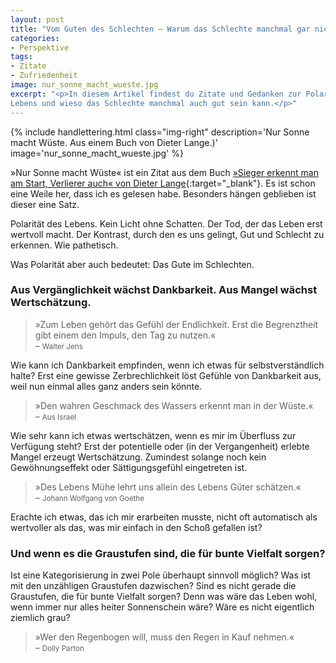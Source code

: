 ```yaml
---
layout: post
title: "Vom Guten des Schlechten – Warum das Schlechte manchmal gar nicht so schlecht ist"
categories:
- Perspektive
tags:
- Zitate
- Zufriedenheit
image: nur_sonne_macht_wueste.jpg
excerpt: "<p>In diesem Artikel findest du Zitate und Gedanken zur Polarität des
Lebens und wieso das Schlechte manchmal auch gut sein kann.</p>"
---
```


{% include handlettering.html
  class="img-right"
  description='Nur Sonne macht Wüste. Aus einem Buch von Dieter Lange.)'
  image='nur_sonne_macht_wueste.jpg'
%}

»Nur Sonne macht Wüste« ist ein Zitat aus dem Buch
[»Sieger erkennt man am Start, Verlierer auch« von Dieter Lange](https://www.ullstein-buchverlage.de/nc/buch/details/sieger-erkennt-man-am-start-verlierer-auch-9783430200882.html){:target="\_blank"}.
Es ist schon eine Weile her, dass ich es gelesen habe. Besonders hängen
geblieben ist dieser eine Satz.

Polarität des Lebens. Kein Licht ohne Schatten. Der Tod, der das Leben erst
wertvoll macht. Der Kontrast, durch den es uns gelingt, Gut und Schlecht zu
erkennen. Wie pathetisch.

Was Polarität aber auch bedeutet: Das Gute im Schlechten.

### Aus Vergänglichkeit wächst Dankbarkeit. Aus Mangel wächst Wertschätzung.

>»Zum Leben gehört das Gefühl der Endlichkeit. Erst die Begrenztheit gibt einem
den Impuls, den Tag zu nutzen.«<br/>
– <small>Walter Jens</small>

Wie kann ich Dankbarkeit empfinden, wenn ich etwas für selbstverständlich halte?
Erst eine gewisse Zerbrechlichkeit löst Gefühle von Dankbarkeit aus, weil nun
einmal alles ganz anders sein könnte.

>»Den wahren Geschmack des Wassers erkennt man in der Wüste.«<br/>
– <small>Aus Israel</small>

Wie sehr kann ich etwas wertschätzen, wenn es mir im Überfluss zur Verfügung
steht? Erst der potentielle oder (in der Vergangenheit) erlebte Mangel erzeugt
Wertschätzung. Zumindest solange noch kein Gewöhnungseffekt oder
Sättigungsgefühl eingetreten ist.

>»Des Lebens Mühe lehrt uns allein des Lebens Güter schätzen.«<br/>
– <small>Johann Wolfgang von Goethe</small>

Erachte ich etwas, das ich mir erarbeiten musste, nicht oft automatisch als
wertvoller als das, was mir einfach in den Schoß gefallen ist?

### Und wenn es die Graustufen sind, die für bunte Vielfalt sorgen?

Ist eine Kategorisierung in zwei Pole überhaupt sinnvoll möglich? Was ist mit
den unzähligen Graustufen dazwischen? Sind es nicht gerade die Graustufen, die
für bunte Vielfalt sorgen? Denn was wäre das Leben wohl, wenn immer nur alles
heiter Sonnenschein wäre? Wäre es nicht eigentlich ziemlich grau?

>»Wer den Regenbogen will, muss den Regen in Kauf nehmen.«<br/>
– <small>Dolly Parton</small>
